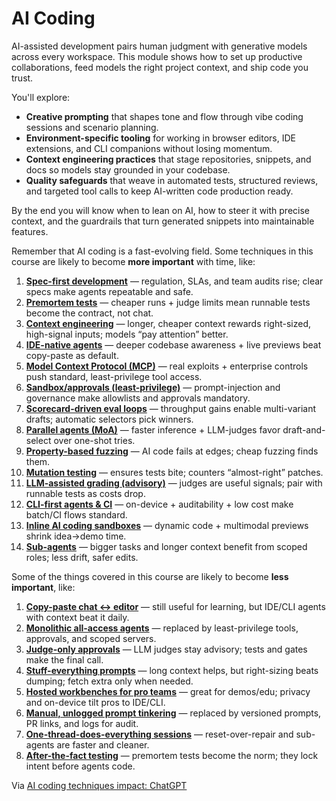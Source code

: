 # AI Coding

AI-assisted development pairs human judgment with generative models across every workspace. This module shows how to set up productive collaborations, feed models the right project context, and ship code you trust.

You'll explore:

- **Creative prompting** that shapes tone and flow through vibe coding sessions and scenario planning.
- **Environment-specific tooling** for working in browser editors, IDE extensions, and CLI companions without losing momentum.
- **Context engineering practices** that stage repositories, snippets, and docs so models stay grounded in your codebase.
- **Quality safeguards** that weave in automated tests, structured reviews, and targeted tool calls to keep AI-written code production ready.

By the end you will know when to lean on AI, how to steer it with precise context, and the guardrails that turn generated snippets into maintainable features.

Remember that AI coding is a fast-evolving field. Some techniques in this course are likely to become **more important** with time, like:

1. **[Spec-first development](ai-coding-context.md#spec-first-development)** — regulation, SLAs, and team audits rise; clear specs make agents repeatable and safe.
2. **[Premortem tests](ai-coding-tests.md#premortem-tests-first)** — cheaper runs + judge limits mean runnable tests become the contract, not chat.
3. **[Context engineering](ai-coding-context.md#ai-coding-context-engineering)** — longer, cheaper context rewards right-sized, high-signal inputs; models “pay attention” better.
4. **[IDE-native agents](ai-coding-ide.md#ai-coding-in-ides)** — deeper codebase awareness + live previews beat copy-paste as default.
5. **[Model Context Protocol (MCP)](ai-coding-tools.md#model-context-protocol-mcp)** — real exploits + enterprise controls push standard, least-privilege tool access.
6. **[Sandbox/approvals (least-privilege)](ai-coding-tools.md#least-privilege-automation)** — prompt-injection and governance make allowlists and approvals mandatory.
7. **[Scorecard-driven eval loops](ai-coding-tests.md#build-evaluation-loops)** — throughput gains enable multi-variant drafts; automatic selectors pick winners.
8. **[Parallel agents (MoA)](ai-coding-strategies.md#parallel-agents)** — faster inference + LLM-judges favor draft-and-select over one-shot tries.
9. **[Property-based fuzzing](ai-coding-tests.md#property-based-fuzzing-for-ai-patches)** — AI code fails at edges; cheap fuzzing finds them.
10. **[Mutation testing](ai-coding-tests.md#coverage-and-mutation-guardrails)** — ensures tests bite; counters “almost-right” patches.
11. **[LLM-assisted grading (advisory)](ai-coding-tests.md#llm-assisted-grading-with-guardrails)** — judges are useful signals; pair with runnable tests as costs drop.
12. **[CLI-first agents & CI](ai-coding-cli.md#ai-coding-in-the-cli)** — on-device + auditability + low cost make batch/CI flows standard.
13. **[Inline AI coding sandboxes](ai-coding-online.md#artifacts-inline-ai-coding-sandboxes)** — dynamic code + multimodal previews shrink idea→demo time.
14. **[Sub-agents](ai-coding-strategies.md#sub-agents)** — bigger tasks and longer context benefit from scoped roles; less drift, safer edits.

Some of the things covered in this course are likely to become **less important**, like:

1. **[Copy-paste chat ↔ editor](ai-coding-ide.md#copy-paste-workflows)** — still useful for learning, but IDE/CLI agents with context beat it daily.
2. **[Monolithic all-access agents](ai-coding-tools.md#least-privilege-automation)** — replaced by least-privilege tools, approvals, and scoped servers.
3. **[Judge-only approvals](ai-coding-tests.md#llm-assisted-grading-with-guardrails)** — LLM judges stay advisory; tests and gates make the final call.
4. **[Stuff-everything prompts](ai-coding-context.md#llmstxt)** — long context helps, but right-sizing beats dumping; fetch extra only when needed.
5. **[Hosted workbenches for pro teams](ai-coding-online.md#online-coding-agents)** — great for demos/edu; privacy and on-device tilt pros to IDE/CLI.
6. **[Manual, unlogged prompt tinkering](ai-coding-context.md#versioning-prompts)** — replaced by versioned prompts, PR links, and logs for audit.
7. **[One-thread-does-everything sessions](ai-coding-strategies.md#reset-over-repair)** — reset-over-repair and sub-agents are faster and cleaner.
8. **[After-the-fact testing](ai-coding-tests.md#premortem-tests-first)** — premortem tests become the norm; they lock intent before agents code.

Via [AI coding techniques impact: ChatGPT](https://chatgpt.com/share/68d2428c-0a74-800c-bfa0-226a1bd94c2d)
